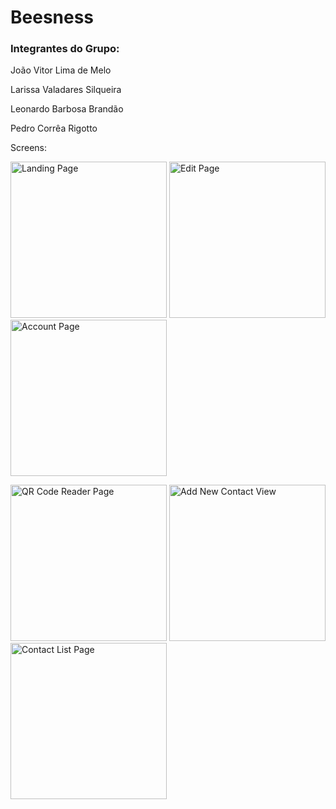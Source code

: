 # Beesness

### Integrantes do Grupo:

João Vitor Lima de Melo

Larissa Valadares Silqueira

Leonardo Barbosa Brandão

Pedro Corrêa Rigotto

Screens:

<p float="left">
  <img width="250" alt="Landing Page" src="https://github.com/L4R1SS4/Beesness/assets/91549016/5018fef0-d78f-4e9b-b6fe-f07bae85967c">
  <img width="250" alt="Edit Page" src="https://github.com/L4R1SS4/Beesness/assets/91549016/f716273b-96e9-4f21-8777-659751baf770">
  <img width="250" alt="Account Page" src="https://github.com/L4R1SS4/Beesness/assets/91549016/e0d1e8a4-96ce-4678-bf9a-31205bfda962">
</p>

<p float="left">
  <img width="250" alt="QR Code Reader Page" src="https://github.com/L4R1SS4/Beesness/assets/91549016/117bba33-7c75-40c1-8bf3-27a06a875134">
  <img width="250" alt="Add New Contact View" src="https://github.com/L4R1SS4/Beesness/assets/91549016/00fe50ed-2dd0-4bb9-b4fa-0d4df90c092f">
  <img width="250" alt="Contact List Page" src="https://github.com/L4R1SS4/Beesness/assets/91549016/37815de6-fc78-4949-abbd-5cfc90df0389">
</p>

